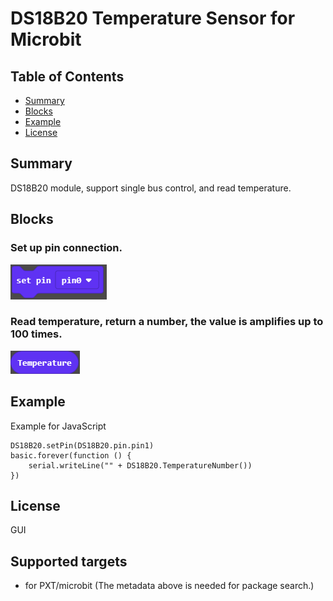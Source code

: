 # DS18B20 Temperature Sensor for Microbit 

## Table of Contents

* [Summary](#summary)
* [Blocks](#blocks)
* [Example](#example)
* [License](#license)

## Summary
DS18B20 module, support single bus control, and read temperature.

## Blocks
### Set up pin connection. 
![image](https://github.com/BLstem/pxt-WaterTemp/blob/master/image/pin.png)<br>

### Read temperature, return a number, the value is amplifies up to 100 times.
![image](https://github.com/BLstem/pxt-WaterTemp/blob/master/image/number.png)<br>

## Example
Example for JavaScript
```
DS18B20.setPin(DS18B20.pin.pin1)
basic.forever(function () {
    serial.writeLine("" + DS18B20.TemperatureNumber())
})

```

## License

GUI
## Supported targets

* for PXT/microbit
(The metadata above is needed for package search.)


